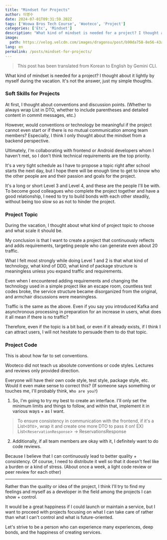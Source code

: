```yaml
---
title: "Mindset for Projects"
author: 이영수
date: 2024-07-01T09:31:59.202Z
tags: ['Woowa Bros Tech Course', 'Wooteco', 'Project']
categories: ['Etc', 'Mindset']
description: "What kind of mindset is needed for a project? I thought about it lightly by myself during the vacation. It's not the answer, just my simple thoughts. At first, I thought about conventions and discussion points. (Whether to always wrap List in DTO, whether to include parentheses and detailed content in commit messages, etc.)"
image:
  path: https://velog.velcdn.com/images/dragonsu/post/b90da758-8e56-43a0-bf39-0f8fb1dd7b1f/image.png
lang: en
permalink: /posts/mindset-for-projects/
---
```


> This post has been translated from Korean to English by Gemini CLI.

What kind of mindset is needed for a project?
I thought about it lightly by myself during the vacation. It's not the answer, just my simple thoughts.

### Soft Skills for Projects

At first, I thought about conventions and discussion points.
(Whether to always wrap List in DTO, whether to include parentheses and detailed content in commit messages, etc.)

However, would conventions or technology be meaningful if the project cannot even start or if there is no mutual communication among team members?
Especially, I think I only thought about the mindset from a backend perspective.

Ultimately, I'm collaborating with frontend or Android developers whom I haven't met,
so I don't think technical requirements are the top priority.

It's a very tight schedule as I have to propose a topic right after school starts the next day,
but I hope there will be enough time to get to know who the other people are and their passion and goals for the project.

It's a long or short Level 3 and Level 4, and these are the people I'll be with.
To become good colleagues who complete the project together and have a good relationship,
I need to try to build bonds with each other steadily, without being too slow so as not to hinder the project.

### Project Topic

During the vacation, I thought about what kind of project topic to choose and what scale it should be.

My conclusion is that
I want to create a project that continuously reflects and adds requirements,
targeting people who can generate even about 20 traffic.

What I felt most strongly while doing Level 1 and 2 is that
what kind of technology, what kind of DDD, what kind of package structure
is meaningless unless you expand traffic and requirements.

Even when I encountered adding requirements and changing the technology used in a simple project like an escape room,
countless test codes broke, the service structure became disorganized from the original, and armchair discussions were meaningless.

Traffic is the same as the above.
Even if you say you introduced Kafka and asynchronous processing in preparation for an increase in users, what does it all mean if there is no traffic?

Therefore, even if the topic is a bit bad, or even if it already exists, if I think I can attract users,
I will not hesitate to persuade them to do that topic.

### Project Code

This is about how far to set conventions.

Wooteco did not teach us absolute conventions or code styles.
Lectures and reviews only provided direction.

Everyone will have their own code style, test style, package style, etc.
Would it even make sense to correct this? (If someone says something or touches me, I'll probably think, `Who are you?`)

1. So, I'm going to try my best to create an interface.
I'll only set the minimum limits and things to follow, and within that, implement it in various ways + as I want.

> To ensure consistency in communication with the frontend, if it's a List<`DTO`>, wrap it and
> create one more DTO to pass it on!
> EX) List<`ReservationResponse`> -> ReservationsResponse 

2. Additionally, if all team members are okay with it, I definitely want to do code reviews.

Because I believe that I can continuously lead to better quality + consistency.
Of course, I need to distribute it well so that it doesn't feel like a burden or a kind of stress.
(About once a week, a light code review or peer review for each other)

---

Rather than the quality or idea of the project,
I think I'll try to find my feelings and myself as a developer in the field among the projects I can show + control.

It would be a great happiness if I could launch or maintain a service,
but I want to proceed with projects focusing on what I can take care of rather than what I can't control and what is future-oriented.

Let's strive to be a person who can experience many experiences, deep bonds, and the happiness of creating services.
